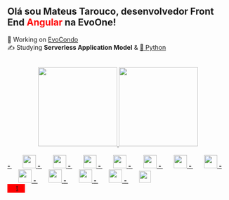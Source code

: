 ## Olá sou Mateus Tarouco, desenvolvedor Front End <span style="color:red">Angular</span> na EvoOne!
:seedling: Working on <a href="#"  target="_blank">EvoCondo</a></br>
:writing_hand: Studying <b>Serverless Application Model</b> & <a href="https://docs.python.org/3/"  target="_blank">:snake: Python</a><br><br>
<div align="center">
  <a href="https://github.com/mateustarouco" >
  <img height="180em" src="https://github-readme-stats.vercel.app/api?username=mateustarouco&show_icons=true&theme=dracula&include_all_commits=true&count_private=true"/>
  <img height="180em" src="https://github-readme-stats.vercel.app/api/top-langs/?username=mateustarouco&layout=compact&langs_count=7&theme=dracula"/>
</div><br>
<b> - </b> <img height='30px' style='padding-left: 25px' src="https://cdn.jsdelivr.net/gh/devicons/devicon/icons/angularjs/angularjs-original.svg" />
<b> - </b> <img height='30px' style='padding-left: 25px' src="https://cdn.jsdelivr.net/gh/devicons/devicon/icons/html5/html5-original.svg" />
<b> - </b> <img height='30px' style='padding-left: 25px' src="https://cdn.jsdelivr.net/gh/devicons/devicon/icons/css3/css3-original.svg" />
<b> - </b> <img height='30px' style='padding-left: 25px' src="https://cdn.jsdelivr.net/gh/devicons/devicon/icons/javascript/javascript-original.svg" />
<b> - </b> <img height='30px' style='padding-left: 25px' src="https://cdn.jsdelivr.net/gh/devicons/devicon/icons/typescript/typescript-original.svg" />
<b> - </b> <img height='30px' style='padding-left: 25px' src="https://cdn.jsdelivr.net/gh/devicons/devicon/icons/sass/sass-original.svg" />
<b> - </b> <img height='30px' style='padding-left: 25px' src="https://cdn.jsdelivr.net/gh/devicons/devicon/icons/python/python-original.svg" />
<b> - </b> <img height='30px' style='padding-left: 25px' src="https://cdn.jsdelivr.net/gh/devicons/devicon/icons/django/django-original.svg" />
<b> - </b> <img height='30px' style='padding-left: 25px' src="https://cdn.jsdelivr.net/gh/devicons/devicon/icons/graphql/graphql-plain.svg" />
<b> - </b> <img height='30px' style='padding-left: 25px' src="https://cdn.jsdelivr.net/gh/devicons/devicon/icons/firebase/firebase-plain.svg" />
<b> - </b> <img height='30px' style='padding-left: 25px' src="https://iconsaws.s3.amazonaws.com/aws-brands.svg" />
<b> - </b> <img height='27px' style='padding-left: 25px' src="https://iconsaws.s3.amazonaws.com/serverless_icon_132003.svg" />
  
<div style="padding-left: 20px; width: 20px; height: 20px; background: red"> t</div>
